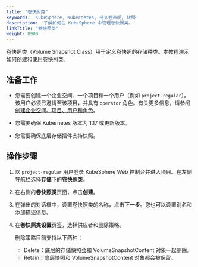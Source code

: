 ```yaml
---
title: "卷快照类"
keywords: 'KubeSphere, Kubernetes, 持久卷声明, 快照'
description: '了解如何在 KubeSphere 中管理卷快照类。'
linkTitle: "卷快照类"
weight: 8900
---
```


卷快照类（Volume Snapshot Class）用于定义卷快照的存储种类。本教程演示如何创建和使用卷快照类。

## 准备工作

- 您需要创建一个企业空间、一个项目和一个用户（例如 `project-regular`）。该用户必须已邀请至该项目，并具有 `operator` 角色。有关更多信息，请参阅[创建企业空间、项目、用户和角色](../../../quick-start/create-workspace-and-project/)。

- 您需要确保 Kubernetes 版本为 1.17 或更新版本。

- 您需要确保底层存储插件支持快照。

## 操作步骤

1. 以 `project-regular` 用户登录 KubeSphere Web 控制台并进入项目。在左侧导航栏选择**存储**下的**卷快照类**。

2. 在右侧的**卷快照类**页面，点击**创建**。

3. 在弹出的对话框中，设置卷快照类的名称，点击**下一步**。您也可以设置别名和添加描述信息。


4. 在**卷快照类设置**页签，选择供应者和删除策略。
   
   删除策略目前支持以下两种：

   -  Delete：底层的存储快照会和 VolumeSnapshotContent 对象一起删除。
   -  Retain：底层快照和 VolumeSnapshotContent 对象都会被保留。

